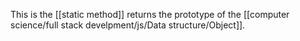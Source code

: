 This is the [[static method]] returns the prototype of the [[computer science/full stack develpment/js/Data structure/Object]].